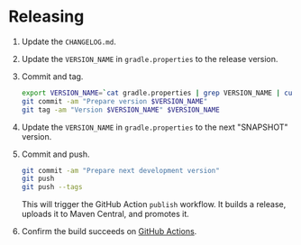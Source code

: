 # Releasing

1. Update the `CHANGELOG.md`.

2. Update the `VERSION_NAME` in `gradle.properties` to the release version.

3. Commit and tag.

   ```bash
   export VERSION_NAME=`cat gradle.properties | grep VERSION_NAME | cut -d= -f2`
   git commit -am "Prepare version $VERSION_NAME"
   git tag -am "Version $VERSION_NAME" $VERSION_NAME
   ```

4. Update the `VERSION_NAME` in `gradle.properties` to the next "SNAPSHOT" version.

5. Commit and push.

   ```bash
   git commit -am "Prepare next development version"
   git push
   git push --tags
   ```

   This will trigger the GitHub Action `publish` workflow. It builds a release, uploads it to Maven
   Central, and promotes it.

6. Confirm the build succeeds on [GitHub Actions].


[GitHub Actions]: https://github.com/square/okhttp-icu/actions
